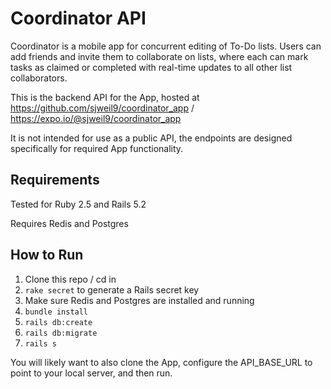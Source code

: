 # Coordinator API

Coordinator is a mobile app for concurrent editing of To-Do lists. Users can add friends and invite them to collaborate on lists, where each can mark tasks as claimed or completed with real-time updates to all other list collaborators.

This is the backend API for the App, hosted at https://github.com/sjweil9/coordinator_app / https://expo.io/@sjweil9/coordinator_app

It is not intended for use as a public API, the endpoints are designed specifically for required App functionality.

## Requirements

Tested for Ruby 2.5 and Rails 5.2

Requires Redis and Postgres

## How to Run

1. Clone this repo / cd in
2. `rake secret` to generate a Rails secret key
3. Make sure Redis and Postgres are installed and running
4. `bundle install`
5. `rails db:create`
6. `rails db:migrate`
7. `rails s`

You will likely want to also clone the App, configure the API_BASE_URL to point to your local server, and then run.
